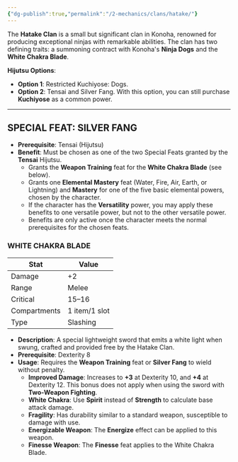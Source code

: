 ```yaml
---
{"dg-publish":true,"permalink":"/2-mechanics/clans/hatake/"}
---
```


The **Hatake Clan** is a small but significant clan in Konoha, renowned for producing exceptional ninjas with remarkable abilities. The clan has two defining traits: a summoning contract with Konoha's **Ninja Dogs** and the **White Chakra Blade**.

**Hijutsu Options**:

- **Option 1**: Restricted Kuchiyose: Dogs.
- **Option 2**: Tensai and Silver Fang. With this option, you can still purchase **Kuchiyose** as a common power.

---

## SPECIAL FEAT: SILVER FANG

- **Prerequisite**: Tensai (Hijutsu)
- **Benefit**: Must be chosen as one of the two Special Feats granted by the **Tensai** Hijutsu.
    - Grants the **Weapon Training** feat for the **White Chakra Blade** (see below).
    - Grants one **Elemental Mastery** feat (Water, Fire, Air, Earth, or Lightning) and **Mastery** for one of the five basic elemental powers, chosen by the character.
    - If the character has the **Versatility** power, you may apply these benefits to one versatile power, but not to the other versatile power.
    - Benefits are only active once the character meets the normal prerequisites for the chosen feats.


### WHITE CHAKRA BLADE

|**Stat**|**Value**|
|---|---|
|Damage|+2|
|Range|Melee|
|Critical|15–16|
|Compartments|1 item/1 slot|
|Type|Slashing|
- **Description**: A special lightweight sword that emits a white light when swung, crafted and provided free by the Hatake Clan.
- **Prerequisite**: Dexterity 8
- **Usage**: Requires the **Weapon Training** feat or **Silver Fang** to wield without penalty.
    - **Improved Damage**: Increases to **+3** at Dexterity 10, and **+4** at Dexterity 12. This bonus does not apply when using the sword with **Two-Weapon Fighting**.
    - **White Chakra**: Use **Spirit** instead of **Strength** to calculate base attack damage.
    - **Fragility**: Has durability similar to a standard weapon, susceptible to damage with use.
    - **Energizable Weapon**: The **Energize** effect can be applied to this weapon.
    - **Finesse Weapon**: The **Finesse** feat applies to the White Chakra Blade.
